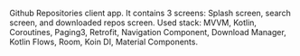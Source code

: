 Github Repositories client app.
It contains 3 screens: Splash screen, search screen, and downloaded repos screen.
Used stack: MVVM, Kotlin, Coroutines, Paging3, Retrofit, Navigation Component, Download Manager, Kotlin Flows, Room, Koin DI, Material Components.

